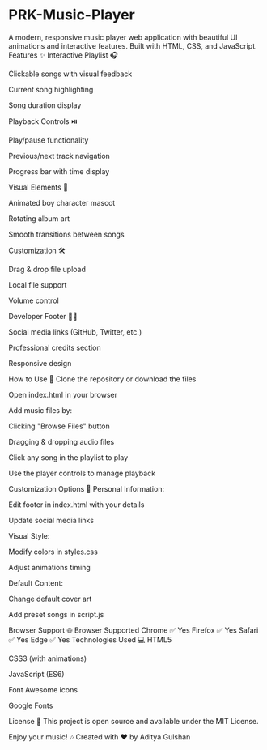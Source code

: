 # PRK-Music-Player
A modern, responsive music player web application with beautiful UI animations and interactive features. Built with HTML, CSS, and JavaScript.
Features ✨
Interactive Playlist 🎧

Clickable songs with visual feedback

Current song highlighting

Song duration display

Playback Controls ⏯️

Play/pause functionality

Previous/next track navigation

Progress bar with time display

Visual Elements 🎨

Animated boy character mascot

Rotating album art

Smooth transitions between songs

Customization 🛠️

Drag & drop file upload

Local file support

Volume control

Developer Footer 👨‍💻

Social media links (GitHub, Twitter, etc.)

Professional credits section

Responsive design

How to Use 🚀
Clone the repository or download the files

Open index.html in your browser

Add music files by:

Clicking "Browse Files" button

Dragging & dropping audio files

Click any song in the playlist to play

Use the player controls to manage playback

Customization Options 🎨
Personal Information:

Edit footer in index.html with your details

Update social media links

Visual Style:

Modify colors in styles.css

Adjust animations timing

Default Content:

Change default cover art

Add preset songs in script.js

Browser Support 🌐
Browser	Supported
Chrome	✅ Yes
Firefox	✅ Yes
Safari	✅ Yes
Edge	✅ Yes
Technologies Used 💻
HTML5

CSS3 (with animations)

JavaScript (ES6)

Font Awesome icons

Google Fonts

License 📄
This project is open source and available under the MIT License.

Enjoy your music! 🎶
Created with ❤️ by Aditya Gulshan
